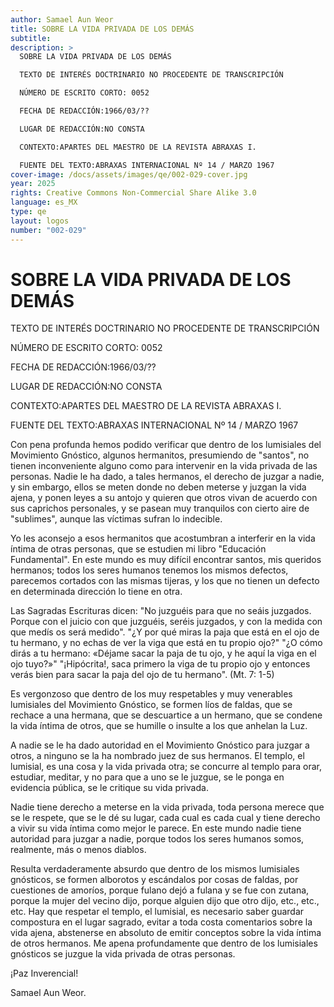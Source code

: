 ```yaml
---
author: Samael Aun Weor
title: SOBRE LA VIDA PRIVADA DE LOS DEMÁS
subtitle:
description: >
  SOBRE LA VIDA PRIVADA DE LOS DEMÁS

  TEXTO DE INTERÉS DOCTRINARIO NO PROCEDENTE DE TRANSCRIPCIÓN

  NÚMERO DE ESCRITO CORTO: 0052

  FECHA DE REDACCIÓN:1966/03/??

  LUGAR DE REDACCIÓN:NO CONSTA

  CONTEXTO:APARTES DEL MAESTRO DE LA REVISTA ABRAXAS I.

  FUENTE DEL TEXTO:ABRAXAS INTERNACIONAL Nº 14 / MARZO 1967
cover-image: /docs/assets/images/qe/002-029-cover.jpg
year: 2025
rights: Creative Commons Non-Commercial Share Alike 3.0
language: es_MX
type: qe
layout: logos
number: "002-029"
---
```

# SOBRE LA VIDA PRIVADA DE LOS DEMÁS

TEXTO DE INTERÉS DOCTRINARIO NO PROCEDENTE DE TRANSCRIPCIÓN

NÚMERO DE ESCRITO CORTO: 0052

FECHA DE REDACCIÓN:1966/03/??

LUGAR DE REDACCIÓN:NO CONSTA

CONTEXTO:APARTES DEL MAESTRO DE LA REVISTA ABRAXAS I.

FUENTE DEL TEXTO:ABRAXAS INTERNACIONAL Nº 14 / MARZO 1967

Con pena profunda hemos podido verificar que dentro de los lumisiales del Movimiento Gnóstico, algunos hermanitos, presumiendo de "santos", no tienen inconveniente alguno como para intervenir en la vida privada de las personas. Nadie le ha dado, a tales hermanos, el derecho de juzgar a nadie, y sin embargo, ellos se meten donde no deben meterse y juzgan la vida ajena, y ponen leyes a su antojo y quieren que otros vivan de acuerdo con sus caprichos personales, y se pasean muy tranquilos con cierto aire de "sublimes", aunque las víctimas sufran lo indecible.

Yo les aconsejo a esos hermanitos que acostumbran a interferir en la vida íntima de otras personas, que se estudien mi libro "Educación Fundamental". En este mundo es muy difícil encontrar santos, mis queridos hermanos; todos los seres humanos tenemos los mismos defectos, parecemos cortados con las mismas tijeras, y los que no tienen un defecto en determinada dirección lo tiene en otra.

Las Sagradas Escrituras dicen: "No juzguéis para que no seáis juzgados. Porque con el juicio con que juzguéis, seréis juzgados, y con la medida con que medís os será medido". "¿Y por qué miras la paja que está en el ojo de tu hermano, y no echas de ver la viga que está en tu propio ojo?" "¿O cómo dirás a tu hermano: «Déjame sacar la paja de tu ojo, y he aquí la viga en el ojo tuyo?»" "¡Hipócrita!, saca primero la viga de tu propio ojo y entonces verás bien para sacar la paja del ojo de tu hermano". (Mt. 7: 1-5)

Es vergonzoso que dentro de los muy respetables y muy venerables lumisiales del Movimiento Gnóstico, se formen líos de faldas, que se rechace a una hermana, que se descuartice a un hermano, que se condene la vida íntima de otros, que se humille o insulte a los que anhelan la Luz.

A nadie se le ha dado autoridad en el Movimiento Gnóstico para juzgar a otros, a ninguno se la ha nombrado juez de sus hermanos. El templo, el lumisial, es una cosa y la vida privada otra; se concurre al templo para orar, estudiar, meditar, y no para que a uno se le juzgue, se le ponga en evidencia pública, se le critique su vida privada.

Nadie tiene derecho a meterse en la vida privada, toda persona merece que se le respete, que se le dé su lugar, cada cual es cada cual y tiene derecho a vivir su vida íntima como mejor le parece. En este mundo nadie tiene autoridad para juzgar a nadie, porque todos los seres humanos somos, realmente, más o menos diablos.

Resulta verdaderamente absurdo que dentro de los mismos lumisiales gnósticos, se formen alborotos y escándalos por cosas de faldas, por cuestiones de amoríos, porque fulano dejó a fulana y se fue con zutana, porque la mujer del vecino dijo, porque alguien dijo que otro dijo, etc., etc., etc. Hay que respetar el templo, el lumisial, es necesario saber guardar compostura en el lugar sagrado, evitar a toda costa comentarios sobre la vida ajena, abstenerse en absoluto de emitir conceptos sobre la vida íntima de otros hermanos. Me apena profundamente que dentro de los lumisiales gnósticos se juzgue la vida privada de otras personas.

¡Paz Inverencial!

Samael Aun Weor.

